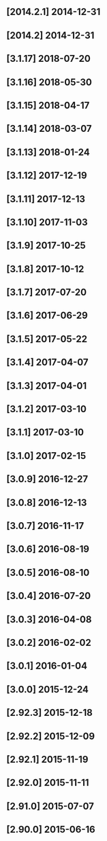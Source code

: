 ## [2014.2.1] 2014-12-31


## [2014.2] 2014-12-31


## [3.1.17] 2018-07-20


## [3.1.16] 2018-05-30


## [3.1.15] 2018-04-17


## [3.1.14] 2018-03-07


## [3.1.13] 2018-01-24


## [3.1.12] 2017-12-19


## [3.1.11] 2017-12-13


## [3.1.10] 2017-11-03


## [3.1.9] 2017-10-25


## [3.1.8] 2017-10-12


## [3.1.7] 2017-07-20


## [3.1.6] 2017-06-29


## [3.1.5] 2017-05-22


## [3.1.4] 2017-04-07


## [3.1.3] 2017-04-01


## [3.1.2] 2017-03-10


## [3.1.1] 2017-03-10


## [3.1.0] 2017-02-15


## [3.0.9] 2016-12-27


## [3.0.8] 2016-12-13


## [3.0.7] 2016-11-17


## [3.0.6] 2016-08-19


## [3.0.5] 2016-08-10


## [3.0.4] 2016-07-20


## [3.0.3] 2016-04-08


## [3.0.2] 2016-02-02


## [3.0.1] 2016-01-04


## [3.0.0] 2015-12-24


## [2.92.3] 2015-12-18


## [2.92.2] 2015-12-09


## [2.92.1] 2015-11-19


## [2.92.0] 2015-11-11


## [2.91.0] 2015-07-07


## [2.90.0] 2015-06-16


